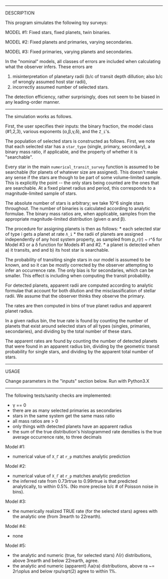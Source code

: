 ----------
DESCRIPTION

This program simulates the following toy surveys:

MODEL #1: Fixed stars, fixed planets, twin binaries.

MODEL #2: Fixed planets and primaries, varying secondaries.

MODEL #3: Fixed primaries, varying planets and secondaries.

In the "nominal" models, all classes of errors are included when calculating
what the observer infers. These errors are

1. misinterpretation of planetary radii (b/c of transit depth dillution; also
   b/c of wrongly assumed host star radii),
2. incorrectly assumed number of selected stars.

The detection efficiency, rather surprisingly, does not seem to be biased in
any leading-order manner.

----------
The simulation works as follows.

First, the user specifies their inputs: the binary fraction, the model class
(#1,2,3), various exponents (α,β,γ,δ), and the `Z_i`'s.

The population of selected stars is constructed as follows.  First, we note
that each selected star has a `star_type` (single, primary, secondary), a
binary mass ratio, if applicable, and the property of whether it is
"searchable".

Every star in the main `numerical_transit_survey` function is assumed to be
searchable (for planets of whatever size are assigned). This doesn't make any
sense if the stars are though to be part of some volume-limited sample. This is
explicitly the point -- the only stars being counted are the ones that are
searchable. At a fixed planet radius and period, this corresponds to a
magnitude-limited sample of stars.

The absolute number of stars is arbitrary; we take 10^6 single stars
throughout. The number of binaries is calculated according to analytic
formulae. The binary mass ratios are, when applicable, samples from the
appropriate magnitude-limited distribution (given α and β).

The procedure for assigning planets is then as follows:
    * each selected star of type i gets a planet at rate `Λ_i`
    * the radii of planets are assigned independently of any host system
    property, as sampled from p_r(r) ~ r^δ for Model #3 or a δ function for
    Models #1 and #2.
    * a planet is detected when a) it transits, and and b) its host star is
    searchable.

The probability of transiting single stars in our model is assumed to be known,
and so it can be mostly corrected by the observer attempting to infer an
occurrence rate. The only bias is for secondaries, which can be smaller. This
effect is including when computing the transit probability.

For detected planets, apparent radii are computed according to analytic
formulae that account for both dilution and the misclassification of stellar
radii. We assume that the observer thinks they observe the primary.

The rates are then computed in bins of true planet radius and apparent planet
radius.

In a given radius bin, the true rate is found by counting the number of planets
that exist around selected stars of all types (singles, primaries,
secondaries), and dividing by the total number of these stars.

The apparent rates are found by counting the number of detected planets that
were found in an apparent radius bin, dividing by the geometric transit
probability for single stars, and dividing by the apparent total number of
stars.

----------
USAGE

Change parameters in the "inputs" section below. Run with Python3.X

----------
The following tests/sanity checks are implemented:

* γ == 0
* there are as many selected primaries as secondaries
* stars in the same system get the same mass ratio
* all mass ratios are > 0
* only things with detected planets have an apparent radius
* the sum of the true distribution's histogrammed rate densities is the true
  average occurrence rate, to three decimals

Model #1:
* numerical value of `X_Γ` at `r_p` matches analytic prediction

Model #2:
* numerical value of `X_Γ` at `r_p` matches analytic prediction
* the inferred rate from 0.73rtrue to 0.99rtrue is that predicted analytically,
  to within 0.5%. (No more precise b/c # of Poisson noise in bins).

Model #3:
* the numerically realized TRUE rate (for the selected stars) agrees with the
  analytic one (from 3rearth to 22rearth).

Model #4:
* none

Model #5:
* the analytic and numeric (true, for selected stars) Λ(r) distributions, above
  3rearth and below 22rearth, agree.
* the analytic and numeric (apparent) Λa(ra) distributions, above ra ~=
  2r\oplus and below rpu/sqrt(2) agree to within 1%.
